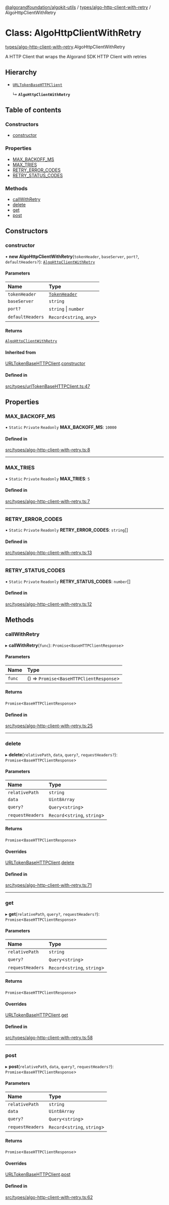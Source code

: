 [@algorandfoundation/algokit-utils](../README.md) / [types/algo-http-client-with-retry](../modules/types_algo_http_client_with_retry.md) / AlgoHttpClientWithRetry

# Class: AlgoHttpClientWithRetry

[types/algo-http-client-with-retry](../modules/types_algo_http_client_with_retry.md).AlgoHttpClientWithRetry

A HTTP Client that wraps the Algorand SDK HTTP Client with retries

## Hierarchy

- [`URLTokenBaseHTTPClient`](types_urlTokenBaseHTTPClient.URLTokenBaseHTTPClient.md)

  ↳ **`AlgoHttpClientWithRetry`**

## Table of contents

### Constructors

- [constructor](types_algo_http_client_with_retry.AlgoHttpClientWithRetry.md#constructor)

### Properties

- [MAX\_BACKOFF\_MS](types_algo_http_client_with_retry.AlgoHttpClientWithRetry.md#max_backoff_ms)
- [MAX\_TRIES](types_algo_http_client_with_retry.AlgoHttpClientWithRetry.md#max_tries)
- [RETRY\_ERROR\_CODES](types_algo_http_client_with_retry.AlgoHttpClientWithRetry.md#retry_error_codes)
- [RETRY\_STATUS\_CODES](types_algo_http_client_with_retry.AlgoHttpClientWithRetry.md#retry_status_codes)

### Methods

- [callWithRetry](types_algo_http_client_with_retry.AlgoHttpClientWithRetry.md#callwithretry)
- [delete](types_algo_http_client_with_retry.AlgoHttpClientWithRetry.md#delete)
- [get](types_algo_http_client_with_retry.AlgoHttpClientWithRetry.md#get)
- [post](types_algo_http_client_with_retry.AlgoHttpClientWithRetry.md#post)

## Constructors

### constructor

• **new AlgoHttpClientWithRetry**(`tokenHeader`, `baseServer`, `port?`, `defaultHeaders?`): [`AlgoHttpClientWithRetry`](types_algo_http_client_with_retry.AlgoHttpClientWithRetry.md)

#### Parameters

| Name | Type |
| :------ | :------ |
| `tokenHeader` | [`TokenHeader`](../modules/types_urlTokenBaseHTTPClient.md#tokenheader) |
| `baseServer` | `string` |
| `port?` | `string` \| `number` |
| `defaultHeaders` | `Record`<`string`, `any`\> |

#### Returns

[`AlgoHttpClientWithRetry`](types_algo_http_client_with_retry.AlgoHttpClientWithRetry.md)

#### Inherited from

[URLTokenBaseHTTPClient](types_urlTokenBaseHTTPClient.URLTokenBaseHTTPClient.md).[constructor](types_urlTokenBaseHTTPClient.URLTokenBaseHTTPClient.md#constructor)

#### Defined in

[src/types/urlTokenBaseHTTPClient.ts:47](https://github.com/algorandfoundation/algokit-utils-ts/blob/main/src/types/urlTokenBaseHTTPClient.ts#L47)

## Properties

### MAX\_BACKOFF\_MS

▪ `Static` `Private` `Readonly` **MAX\_BACKOFF\_MS**: ``10000``

#### Defined in

[src/types/algo-http-client-with-retry.ts:8](https://github.com/algorandfoundation/algokit-utils-ts/blob/main/src/types/algo-http-client-with-retry.ts#L8)

___

### MAX\_TRIES

▪ `Static` `Private` `Readonly` **MAX\_TRIES**: ``5``

#### Defined in

[src/types/algo-http-client-with-retry.ts:7](https://github.com/algorandfoundation/algokit-utils-ts/blob/main/src/types/algo-http-client-with-retry.ts#L7)

___

### RETRY\_ERROR\_CODES

▪ `Static` `Private` `Readonly` **RETRY\_ERROR\_CODES**: `string`[]

#### Defined in

[src/types/algo-http-client-with-retry.ts:13](https://github.com/algorandfoundation/algokit-utils-ts/blob/main/src/types/algo-http-client-with-retry.ts#L13)

___

### RETRY\_STATUS\_CODES

▪ `Static` `Private` `Readonly` **RETRY\_STATUS\_CODES**: `number`[]

#### Defined in

[src/types/algo-http-client-with-retry.ts:12](https://github.com/algorandfoundation/algokit-utils-ts/blob/main/src/types/algo-http-client-with-retry.ts#L12)

## Methods

### callWithRetry

▸ **callWithRetry**(`func`): `Promise`<`BaseHTTPClientResponse`\>

#### Parameters

| Name | Type |
| :------ | :------ |
| `func` | () => `Promise`<`BaseHTTPClientResponse`\> |

#### Returns

`Promise`<`BaseHTTPClientResponse`\>

#### Defined in

[src/types/algo-http-client-with-retry.ts:25](https://github.com/algorandfoundation/algokit-utils-ts/blob/main/src/types/algo-http-client-with-retry.ts#L25)

___

### delete

▸ **delete**(`relativePath`, `data`, `query?`, `requestHeaders?`): `Promise`<`BaseHTTPClientResponse`\>

#### Parameters

| Name | Type |
| :------ | :------ |
| `relativePath` | `string` |
| `data` | `Uint8Array` |
| `query?` | `Query`<`string`\> |
| `requestHeaders` | `Record`<`string`, `string`\> |

#### Returns

`Promise`<`BaseHTTPClientResponse`\>

#### Overrides

[URLTokenBaseHTTPClient](types_urlTokenBaseHTTPClient.URLTokenBaseHTTPClient.md).[delete](types_urlTokenBaseHTTPClient.URLTokenBaseHTTPClient.md#delete)

#### Defined in

[src/types/algo-http-client-with-retry.ts:71](https://github.com/algorandfoundation/algokit-utils-ts/blob/main/src/types/algo-http-client-with-retry.ts#L71)

___

### get

▸ **get**(`relativePath`, `query?`, `requestHeaders?`): `Promise`<`BaseHTTPClientResponse`\>

#### Parameters

| Name | Type |
| :------ | :------ |
| `relativePath` | `string` |
| `query?` | `Query`<`string`\> |
| `requestHeaders` | `Record`<`string`, `string`\> |

#### Returns

`Promise`<`BaseHTTPClientResponse`\>

#### Overrides

[URLTokenBaseHTTPClient](types_urlTokenBaseHTTPClient.URLTokenBaseHTTPClient.md).[get](types_urlTokenBaseHTTPClient.URLTokenBaseHTTPClient.md#get)

#### Defined in

[src/types/algo-http-client-with-retry.ts:58](https://github.com/algorandfoundation/algokit-utils-ts/blob/main/src/types/algo-http-client-with-retry.ts#L58)

___

### post

▸ **post**(`relativePath`, `data`, `query?`, `requestHeaders?`): `Promise`<`BaseHTTPClientResponse`\>

#### Parameters

| Name | Type |
| :------ | :------ |
| `relativePath` | `string` |
| `data` | `Uint8Array` |
| `query?` | `Query`<`string`\> |
| `requestHeaders` | `Record`<`string`, `string`\> |

#### Returns

`Promise`<`BaseHTTPClientResponse`\>

#### Overrides

[URLTokenBaseHTTPClient](types_urlTokenBaseHTTPClient.URLTokenBaseHTTPClient.md).[post](types_urlTokenBaseHTTPClient.URLTokenBaseHTTPClient.md#post)

#### Defined in

[src/types/algo-http-client-with-retry.ts:62](https://github.com/algorandfoundation/algokit-utils-ts/blob/main/src/types/algo-http-client-with-retry.ts#L62)
